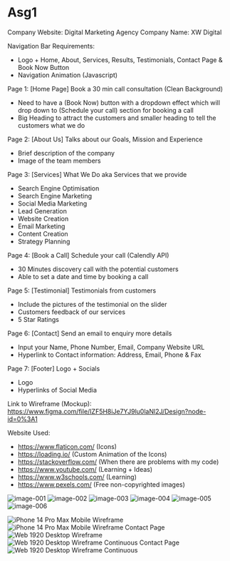 # Asg1

Company Website: Digital Marketing Agency
Company Name: XW Digital

Navigation Bar Requirements: 
- Logo + Home, About, Services, Results, Testimonials, Contact Page & Book Now Button
- Navigation Animation (Javascript)

Page 1: [Home Page] Book a 30 min call consultation (Clean Background)
- Need to have a (Book Now) button with a dropdown effect which will drop down to (Schedule your call) section for booking a call
- Big Heading to attract the customers and smaller heading to tell the customers what we do

Page 2: [About Us] Talks about our Goals, Mission and Experience
- Brief description of the company 
- Image of the team members

Page 3: [Services] What We Do aka Services that we provide
- Search Engine Optimisation
- Search Engine Marketing
- Social Media Marketing
- Lead Generation
- Website Creation
- Email Marketing
- Content Creation
- Strategy Planning

Page 4: [Book a Call] Schedule your call (Calendly API)
- 30 Minutes discovery call with the potential customers
- Able to set a date and time by booking a call

Page 5: [Testimonial] Testimonials from customers
- Include the pictures of the testimonial on the slider
- Customers feedback of our services
- 5 Star Ratings

Page 6: [Contact] Send an email to enquiry more details
- Input your Name, Phone Number, Email, Company Website URL
- Hyperlink to Contact information: Address, Email, Phone & Fax

Page 7: [Footer] Logo + Socials
- Logo 
- Hyperlinks of Social Media

Link to Wireframe (Mockup): https://www.figma.com/file/IZF5H8iJe7YJ9lu0laNl2J/Design?node-id=0%3A1

Website Used:
- https://www.flaticon.com/ (Icons)
- https://loading.io/ (Custom Animation of the Icons)
- https://stackoverflow.com/ (When there are problems with my code)
- https://www.youtube.com/ (Learning + Ideas)
- https://www.w3schools.com/ (Learning)
- https://www.pexels.com/ (Free non-copyrighted images)


![image-001](https://user-images.githubusercontent.com/61568156/200578228-570f6d89-d1df-43ca-bcee-b30c61ddbd5f.png)
![image-002](https://user-images.githubusercontent.com/61568156/200578198-b5be7b91-ec47-4dc2-a52b-be6ba0820e51.png)
![image-003](https://user-images.githubusercontent.com/61568156/200578207-8f083d9f-b53c-4d6e-be05-537e24b5607c.png)
![image-004](https://user-images.githubusercontent.com/61568156/200578212-a1662726-6105-4656-b968-151976357623.png)
![image-005](https://user-images.githubusercontent.com/61568156/200578216-7ce0a0c7-2eb1-4cc9-ad53-c62ede4c0e6a.png)
![image-006](https://user-images.githubusercontent.com/61568156/200578226-9f3b8d59-5318-4fd5-9907-137d16ba509b.png)

![iPhone 14 Pro Max Mobile Wireframe](https://user-images.githubusercontent.com/61568156/204769000-5652dda8-0487-4188-a5c4-da69212ad9e1.png)
![iPhone 14 Pro Max Mobile Wireframe Contact Page](https://user-images.githubusercontent.com/61568156/204768995-8a8dfe2b-a46a-4f7e-9e34-621acd7ec51b.png)
![Web 1920  Desktop Wireframe](https://user-images.githubusercontent.com/61568156/204769005-11bf4346-02d6-4995-9156-e0bab84f75bf.png)
![Web 1920 Desktop Wireframe  Continuous Contact Page](https://user-images.githubusercontent.com/61568156/204769008-0a7a7c16-608a-44db-ad2a-c93e28f9f701.png)
![Web 1920 Desktop Wireframe  Continuous](https://user-images.githubusercontent.com/61568156/204769010-d3608531-03b8-4819-8bf8-dd3a7eab960c.png)













